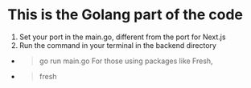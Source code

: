 # This is the Golang part of the code
1. Set your port in the main.go, different from the port for Next.js
2. Run the command in your terminal in the backend directory
  - > go run main.go
  For those using packages like Fresh,
  - > fresh